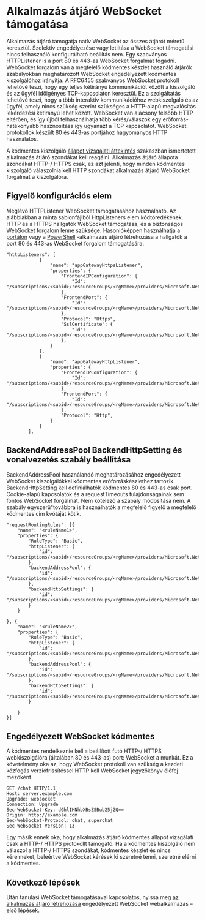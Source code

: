 <properties
   pageTitle="Alkalmazás átjáró WebSocket támogatása |} Microsoft Azure"
   description="Ezen az oldalon az alkalmazás átjáró WebSocket támogatás áttekintése."
   documentationCenter="na"
   services="application-gateway"
   authors="amsriva"
   manager="rossort"
   editor="amsriva"/>
<tags
   ms.service="application-gateway"
   ms.devlang="na"
   ms.topic="article"
   ms.tgt_pltfrm="na"
   ms.workload="infrastructure-services"
   ms.date="09/16/2016"
   ms.author="amsriva"/>

# <a name="application-gateway-websocket-support"></a>Alkalmazás átjáró WebSocket támogatása

Alkalmazás átjáró támogatja natív WebSocket az összes átjárót méretű keresztül. Szelektív engedélyezése vagy letiltása a WebSocket támogatási nincs felhasználó konfigurálható beállítás nem. Egy szabványos HTTPListener is a port 80 és 443-as WebSocket forgalmat fogadni. WebSocket forgalom van a megfelelő kódmentes készlet használó átjárók szabályokban meghatározott WebSocket engedélyezett kódmentes kiszolgálóhoz irányítja. A [RFC6455](https://tools.ietf.org/html/rfc6455) szabványos WebSocket protokoll lehetővé teszi, hogy egy teljes kétirányú kommunikációt között a kiszolgáló és az ügyfél időigényes TCP-kapcsolaton keresztül. Ez a szolgáltatás lehetővé teszi, hogy a több interaktív kommunikációhoz webkiszolgáló és az ügyfél, amely nincs szükség szerint szükséges a HTTP-alapú megvalósítás lekérdezési kétirányú lehet között.  WebSocket van alacsony felsőbb HTTP eltérően, és így újból felhasználhatja több kérés/válaszok egy erőforrás-hatékonyabb hasznosítása így ugyanazt a TCP kapcsolatot. WebSocket protokollok készült 80 és 443-as portjához hagyományos HTTP használatos.

A kódmentes kiszolgáló [állapot vizsgálati áttekintés](application-gateway-probe-overview.md) szakaszban ismertetett alkalmazás átjáró szondákat kell reagálni. Alkalmazás átjáró állapota szondákat HTTP-/ HTTPS csak, ez azt jelenti, hogy minden kódmentes kiszolgáló válaszolnia kell HTTP szondákat alkalmazás átjáró WebSocket forgalmat a kiszolgálóra.

## <a name="listener-configuration-element"></a>Figyelő konfigurációs elem

Meglévő HTTPListener WebSocket támogatásához használható. Az alábbiakban a minta sablonfájlból HttpListeners elem kódtöredékének. HTTP és a HTTPS hallgatók WebSocket támogatása, és a biztonságos WebSocket forgalom lenne szüksége. Hasonlóképpen használhatja a [portálon](application-gateway-create-gateway-portal.md) vagy a [PowerShell](application-gateway-create-gateway-arm.md) -alkalmazás átjáró létrehozása a hallgatók a port 80 és 443-as WebSocket forgalom támogatására.


    "httpListeners": [
                {
                    "name": "appGatewayHttpsListener",
                    "properties": {
                        "FrontendIPConfiguration": {
                            "Id": "/subscriptions/<subid>/resourceGroups/<rgName>/providers/Microsoft.Network/applicationGateways/applicationGateway1/frontendIPConfigurations/DefaultFrontendPublicIP"
                        },
                        "FrontendPort": {
                            "Id": "/subscriptions/<subid>/resourceGroups/<rgName>/providers/Microsoft.Network/applicationGateways/applicationGateway1/frontendPorts/appGatewayFrontendPort443'"
                        },
                        "Protocol": "Https",
                        "SslCertificate": {
                            "Id": "/subscriptions/<subid>/resourceGroups/<rgName>/providers/Microsoft.Network/applicationGateways/applicationGateway1/sslCertificates/appGatewaySslCert1'"
                        },
                    }
                },
                {
                    "name": "appGatewayHttpListener",
                    "properties": {
                        "FrontendIPConfiguration": {
                            "Id": "/subscriptions/<subid>/resourceGroups/<rgName>/providers/Microsoft.Network/applicationGateways/applicationGateway1/frontendIPConfigurations/appGatewayFrontendIP'"
                        },
                        "FrontendPort": {
                            "Id": "/subscriptions/<subid>/resourceGroups/<rgName>/providers/Microsoft.Network/applicationGateways/applicationGateway1/frontendPorts/appGatewayFrontendPort80'"
                        },
                        "Protocol": "Http",
                    }
                }
            ],

## <a name="backendaddresspool-backendhttpsetting-and-routing-rule-configuration"></a>BackendAddressPool BackendHttpSetting és vonalvezetés szabály beállítása

BackendAddressPool használandó meghatározásához engedélyezett WebSocket kiszolgálókkal kódmentes erőforráskészlethez tartozik. BackendHttpSetting kell definiálhatók kódmentes 80 és 443-as csak port. Cookie-alapú kapcsolatok és a requestTimeouts tulajdonságainak sem fontos WebSocket forgalmat. Nem kötelező a szabály módosítása nem. A szabály egyszerű"továbbra is használhatók a megfelelő figyelő a megfelelő kódmentes cím kvótáját kötik. 

    "requestRoutingRules": [{
        "name": "<ruleName1>",
        "properties": {
            "RuleType": "Basic",
            "httpListener": {
                "id": "/subscriptions/<subid>/resourceGroups/<rgName>/providers/Microsoft.Network/applicationGateways/applicationGateway1/httpListeners/appGatewayHttpsListener')]"
            },
            "backendAddressPool": {
                "id": "/subscriptions/<subid>/resourceGroups/<rgName>/providers/Microsoft.Network/applicationGateways/applicationGateway1/backendAddressPools/ContosoServerPool')]"
            },
            "backendHttpSettings": {
                "id": "/subscriptions/<subid>/resourceGroups/<rgName>/providers/Microsoft.Network/applicationGateways/applicationGateway1/backendHttpSettingsCollection/appGatewayBackendHttpSettings')]"
            }
        }

    }, {
        "name": "<ruleName2>",
        "properties": {
            "RuleType": "Basic",
            "httpListener": {
                "id": "/subscriptions/<subid>/resourceGroups/<rgName>/providers/Microsoft.Network/applicationGateways/applicationGateway1/httpListeners/appGatewayHttpListener')]"
            },
            "backendAddressPool": {
                "id": "/subscriptions/<subid>/resourceGroups/<rgName>/providers/Microsoft.Network/applicationGateways/applicationGateway1/backendAddressPools/ContosoServerPool')]"
            },
            "backendHttpSettings": {
                "id": "/subscriptions/<subid>/resourceGroups/<rgName>/providers/Microsoft.Network/applicationGateways/applicationGateway1/backendHttpSettingsCollection/appGatewayBackendHttpSettings')]"
            }

        }
    }]

## <a name="websocket-enabled-backend"></a>Engedélyezett WebSocket kódmentes

A kódmentes rendelkeznie kell a beállított futó HTTP-/ HTTPS webkiszolgálóra (általában 80 és 443-as) port: WebSocket a munkát. Ez a követelmény oka az, hogy WebSocket protokoll van szükség a kezdeti kézfogás verziófrissítéssel HTTP kell WebSocket jegyzőkönyv élőfej mezőként.

    GET /chat HTTP/1.1
    Host: server.example.com
    Upgrade: websocket
    Connection: Upgrade
    Sec-WebSocket-Key: dGhlIHNhbXBsZSBub25jZQ==
    Origin: http://example.com
    Sec-WebSocket-Protocol: chat, superchat
    Sec-WebSocket-Version: 13

Egy másik ennek oka, hogy alkalmazás átjáró kódmentes állapot vizsgálati csak a HTTP-/ HTTPS protokollt támogató. Ha a kódmentes kiszolgáló nem válaszol a HTTP-/ HTTPS szondákat, kódmentes készlet és nincs kérelmeket, beleértve WebSocket kérések ki szeretné tenni, szeretné elérni a kódmentes.

## <a name="next-steps"></a>Következő lépések

Után tanulási WebSocket támogatásával kapcsolatos, nyissa meg [az alkalmazás átjáró létrehozása](application-gateway-create-gateway.md) engedélyezett WebSocket webalkalmazás – első lépések.
